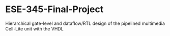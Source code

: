 # ESE-345-Final-Project
Hierarchical gate-level and dataflow/RTL design of the pipelined multimedia Cell-Lite unit with the VHDL
